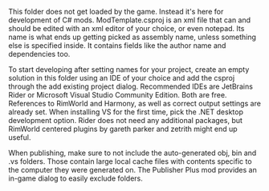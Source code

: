 This folder does not get loaded by the game. Instead it's here for development of C# mods. ModTemplate.csproj is an xml file that can and should be edited with an xml editor of your choice, or even notepad. Its name is what ends up getting picked as assembly name, unless something else is specified inside. It contains fields like the author name and dependencies too.  
  
To start developing after setting names for your project, create an empty solution in this folder using an IDE of your choice and add the csproj through the add existing project dialog. Recommended IDEs are JetBrains Rider or Microsoft Visual Studio Community Edition. Both are free. References to RimWorld and Harmony, as well as correct output settings are already set. When installing VS for the first time, pick the .NET desktop development option. Rider does not need any additional packages, but RimWorld centered plugins by gareth parker and zetrith might end up useful.  
  
When publishing, make sure to not include the auto-generated obj, bin and .vs folders. Those contain large local cache files with contents specific to the computer they were generated on. The Publisher Plus mod provides an in-game dialog to easily exclude folders.
